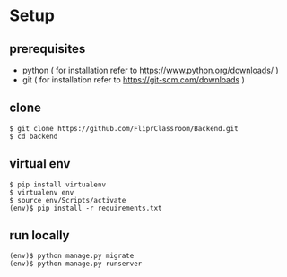 # Setup
## prerequisites
* python ( for installation refer to https://www.python.org/downloads/ )
* git ( for installation refer to https://git-scm.com/downloads )
## clone 
```
$ git clone https://github.com/FliprClassroom/Backend.git
$ cd backend
```
## virtual env
```
$ pip install virtualenv
$ virtualenv env
$ source env/Scripts/activate
(env)$ pip install -r requirements.txt
```
## run locally
```
(env)$ python manage.py migrate
(env)$ python manage.py runserver
```

